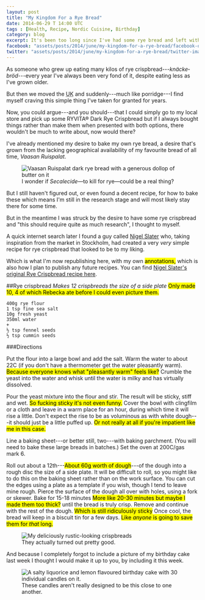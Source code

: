 ```yaml
---
layout: post
title: "My Kingdom For a Rye Bread"
date: 2014-06-29 T 14:00 UTC
tags : [Health, Recipe, Nordic Cuisine, Birthday]
category: blog
excerpt: It's been too long since I've had some rye bread and left with few options I suppose I'll just have to make my own. Oh no.
facebook: "assets/posts/2014/june/my-kingdom-for-a-rye-bread/facebook-og-image.jpg"
twitter: "assets/posts/2014/june/my-kingdom-for-a-rye-bread/twitter-image.jpg"
---
```

As someone who grew up eating many kilos of rye crispbread---<i lang="sv">knäckebröd</i>---every year I've always been very fond of it, despite eating less as I've grown older.

But then we moved the <abbr title="United Kingdom">UK</abbr> and suddenly---much like porridge---I find myself craving this simple thing I've taken for granted for years.

Now, you could argue---and you should---that I could simply go to my local store and pick up some RYVITA® Dark Rye Crispbread but if I always bought things rather than make them when presented with both options, there wouldn't be much to write about, now would there?

I've already mentioned my desire to bake my own rye bread, a desire that's grown from the lacking geographical availability of my favourite bread of all time, <i lang="fi">Vaasan Ruispalat</i>.

<div>
<figure>
	<img class="js-lazy-load" data-original="/assets/posts/2014/june/my-kingdom-for-a-rye-bread/vaasan-ruispalat-western-style-rye-bread.jpg" alt="Vaasan Ruispalat dark rye bread with a generous dollop of butter on it">
	<figcaption>I wonder if <em>Secalecide</em>—to kill for rye—could be a real thing?</figcaption>
</figure>
</div>

But I still haven't figured out, or even found a decent recipe, for how to bake these which means I'm still in the research stage and will most likely stay there for some time.

But in the meantime I was struck by the desire to have some rye crispbread and "this should require quite as much research", I thought to myself.

A quick internet search later I found a guy called [Nigel Slater][nigel] who, taking inspiration from the market in Stockholm, had created a very *very* simple recipe for rye crispbread that looked to be to my liking.

Which is what I'm now republishing here, with my own <mark>annotations,</mark> which is also how I plan to publish any future recipes. You can find [Nigel Slater's original Rye Crispbread recipe here][original-recipe].

##Rye crispbread
*Makes 12 crispbreads the size of a side plate* <mark>Only made 10, 4 of which Rebecka ate before I could even picture them.</mark>

	400g rye flour
	1 tsp fine sea salt
	10g fresh yeast
	350ml water
	+
	½ tsp fennel seeds
	½ tsp cummin seeds

###Directions

Put the flour into a large bowl and add the salt. Warm the water to about 22C (if you don't have a thermometer get the water pleasantly warm). <mark>Because everyone knows what "pleasantly warm" feels like?</mark> Crumble the yeast into the water and whisk until the water is milky and has virtually dissolved.

Pour the yeast mixture into the flour and stir. The result will be sticky, stiff and wet. <mark>So fucking sticky it's not even funny.</mark> Cover the bowl with clingfilm or a cloth and leave in a warm place for an hour, during which time it will rise a little. Don't expect the rise to be as voluminous as with white dough---it should just be a little puffed up. <mark>Or not really at all if you're impatient like me in this case.</mark>

Line a baking sheet---or better still, two---with baking parchment. (You will need to bake these large breads in batches.) Set the oven at 200C/gas mark 6.

Roll out about a 12th---<mark>About 60g worth of dough</mark>---of the dough into a rough disc the size of a side plate. It will be difficult to roll, so you might like to do this on the baking sheet rather than on the work surface. You can cut the edges using a plate as a template if you wish, though I tend to leave mine rough. Pierce the surface of the dough all over with holes, using a fork or skewer. Bake for 15-18 minutes <mark>More like 20-30 minutes but maybe I made them too thick?</mark> until the bread is truly crisp. Remove and continue with the rest of the dough. <mark>Which is still ridiculously sticky</mark> Once cool, the bread will keep in a biscuit tin for a few days. <mark>Like *anyone* is going to save them for *that* long.</mark>

<div>
<figure>
	<img class="js-lazy-load" data-original="/assets/posts/2014/june/my-kingdom-for-a-rye-bread/carlos-eriksson-rye-crispbread.jpg" alt="My deliciously rustic-looking crispbreads">
	<figcaption>They actually turned out pretty good.</figcaption>
</figure>
</div>

And because I completely forgot to include a picture of my birthday cake last week I thought I would make it up to you, by including it this week.

<div>
<figure>
	<img class="js-lazy-load" data-original="/assets/posts/2014/june/my-kingdom-for-a-rye-bread/carlos-eriksson-30th-birthday-cake-with-30-candles.jpg" alt="A salty liquorice and lemon flavoured birthday cake with 30 individual candles on it.">
	<figcaption>These candles aren't really designed to be this close to one another.</figcaption>
</figure>
</div>

[nigel]: http://www.nigelslater.com/
[original-recipe]: http://www.theguardian.com/lifeandstyle/2010/may/16/nigel-slater-recipes-crispbread